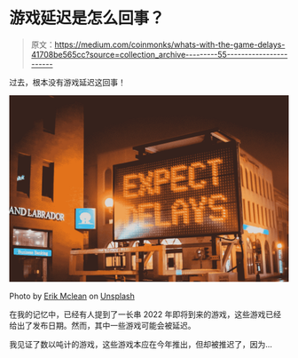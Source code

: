 # 游戏延迟是怎么回事？

> 原文：<https://medium.com/coinmonks/whats-with-the-game-delays-41708be565cc?source=collection_archive---------55----------------------->

过去，根本没有游戏延迟这回事！

![](img/f30839fbd055b1d35a3a2e27116dea0e.png)

Photo by [Erik Mclean](https://unsplash.com/@introspectivedsgn?utm_source=medium&utm_medium=referral) on [Unsplash](https://unsplash.com?utm_source=medium&utm_medium=referral)

在我的记忆中，已经有人提到了一长串 2022 年即将到来的游戏，这些游戏已经给出了发布日期。然而，其中一些游戏可能会被延迟。

我见证了数以吨计的游戏，这些游戏本应在今年推出，但却被推迟了，因为…
